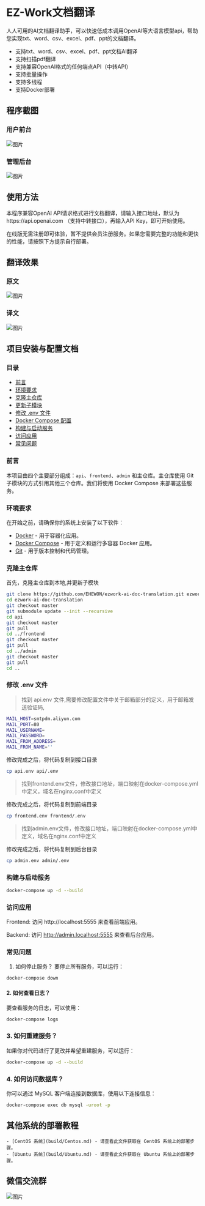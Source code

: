 # EZ-Work文档翻译

人人可用的AI文档翻译助手，可以快速低成本调用OpenAI等大语言模型api，帮助您实现txt、word、csv、excel、pdf、ppt的文档翻译。

- 支持txt、word、csv、excel、pdf、ppt文档AI翻译
- 支持扫描pdf翻译
- 支持兼容OpenAI格式的任何端点API（中转API）
- 支持批量操作
- 支持多线程
- 支持Docker部署

## 程序截图

### 用户前台

![图片](https://github.com/user-attachments/assets/72c54f42-8235-445c-a702-75270f0dc30c)


### 管理后台

![图片](https://github.com/user-attachments/assets/d4781a49-917b-4a1e-a0fc-6673825bd2ff)

## 使用方法

本程序兼容OpenAI API请求格式进行文档翻译，请输入接口地址，默认为https://api.openai.com （支持中转接口），再输入API Key，即可开始使用。

在线版无需注册即可体验，暂不提供会员注册服务。如果您需要完整的功能和更快的性能，请按照下方提示自行部署。

## 翻译效果

### 原文

![图片](https://github.com/user-attachments/assets/55959e59-3e28-4aa9-91d4-a936f1bb1fa7)


### 译文

![图片](https://github.com/user-attachments/assets/b06eb00e-7b9d-434b-ae8b-43b84afcbbac)


## 项目安装与配置文档

### 目录

- [前言](#前言)
- [环境要求](#环境要求)
- [克隆主仓库](#克隆主仓库)
- [更新子模块](#更新子模块)
- [修改 .env 文件](#修改-env-文件)
- [Docker Compose 配置](#docker-compose-配置)
- [构建与启动服务](#构建与启动服务)
- [访问应用](#访问应用)
- [常见问题](#常见问题)

### 前言

本项目由四个主要部分组成：`api`、`frontend`、`admin` 和主仓库。主仓库使用 Git 子模块的方式引用其他三个仓库。我们将使用 Docker Compose 来部署这些服务。

### 环境要求

在开始之前，请确保你的系统上安装了以下软件：

- [Docker](https://docs.docker.com/get-docker/) - 用于容器化应用。
- [Docker Compose](https://docs.docker.com/compose/install/) - 用于定义和运行多容器 Docker 应用。
- [Git](https://git-scm.com/) - 用于版本控制和代码管理。

### 克隆主仓库

首先，克隆主仓库到本地,并更新子模块

```bash
git clone https://github.com/EHEWON/ezwork-ai-doc-translation.git ezwork-ai-doc-translation
cd ezwork-ai-doc-translation
git checkout master
git submodule update --init --recursive
cd api
git checkout master
git pull
cd ../frontend
git checkout master
git pull
cd ../admin
git checkout master
git pull
cd ..
```


### 修改 .env 文件
> 找到 api.env 文件,需要修改配置文件中关于邮箱部分的定义，用于邮箱发送验证码,
```bash
MAIL_HOST=smtpdm.aliyun.com
MAIL_PORT=80
MAIL_USERNAME=
MAIL_PASSWORD=
MAIL_FROM_ADDRESS=
MAIL_FROM_NAME=''
```

修改完成之后，将代码复制到接口目录
```bash
cp api.env api/.env
```

> 找到frontend.env文件，修改接口地址，端口映射在docker-compose.yml中定义，域名在nginx.conf中定义

修改完成之后，将代码复制到前端目录
```bash
cp frontend.env frontend/.env
```

> 找到admin.env文件，修改接口地址，端口映射在docker-compose.yml中定义，域名在nginx.conf中定义

修改完成之后，将代码复制到后台目录
```bash
cp admin.env admin/.env
```


### 构建与启动服务
```bash
docker-compose up -d --build
```

### 访问应用

Frontend: 访问 http://localhost:5555 来查看前端应用。

Backend: 访问 http://admin.localhost:5555 来查看后台应用。


### 常见问题
1. 如何停止服务？
要停止所有服务，可以运行：
```bash
docker-compose down
```

#### 2. 如何查看日志？
要查看服务的日志，可以使用：
```bash
docker-compose logs
```

### 3. 如何重建服务？
如果你对代码进行了更改并希望重建服务，可以运行：
```bash
docker-compose up -d --build
```

### 4. 如何访问数据库？
你可以通过 MySQL 客户端连接到数据库，使用以下连接信息：
```bash
docker-compose exec db mysql -uroot -p
```

## 其他系统的部署教程
    - [CentOS 系统](build/Centos.md) - 请查看此文件获取在 CentOS 系统上的部署步骤。
    - [Ubuntu 系统](build/Ubuntu.md) - 请查看此文件获取在 Ubuntu 系统上的部署步骤。

## 微信交流群

![图片](https://github.com/user-attachments/assets/edbb4b74-3e2f-4180-9e4e-08269a1f0f56)





